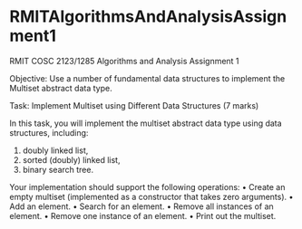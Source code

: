 # RMITAlgorithmsAndAnalysisAssignment1
RMIT COSC 2123/1285 Algorithms and Analysis Assignment 1

Objective: Use a number of fundamental data structures to implement the Multiset abstract data type.

Task: Implement Multiset using Different Data Structures (7 marks)

In this task, you will implement the multiset abstract data type using data structures, including:
1. doubly linked list,
2. sorted (doubly) linked list,
3. binary search tree.

Your implementation should support the following operations:
• Create an empty multiset (implemented as a constructor that takes zero arguments). • Add an element.
• Search for an element.
• Remove all instances of an element.
• Remove one instance of an element.
• Print out the multiset.
